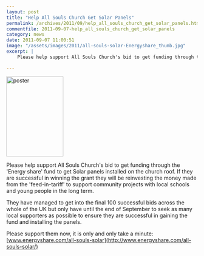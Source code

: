```yaml
---
layout: post
title: "Help All Souls Church Get Solar Panels"
permalink: /archives/2011/09/help_all_souls_church_get_solar_panels.html
commentfile: 2011-09-07-help_all_souls_church_get_solar_panels
category: news
date: 2011-09-07 11:00:51
image: "/assets/images/2011/all-souls-solar-Energyshare_thumb.jpg"
excerpt: |
    Please help support All Souls Church's bid to get funding through the 'Energy share' fund to get Solar panels installed on the church roof.  If they are successful in winning the grant they will be reinvesting the money made from the 'feed-in-tariff' to support community projects with local schools and young people in the long term.

---
```


<a href="/assets/images/2011/all-souls-solar-Energyshare.jpg" title="See larger version of - poster"><img src="/assets/images/2011/all-souls-solar-Energyshare_thumb.jpg" width="150" height="211" alt="poster" class="photo right" /></a>

Please help support All Souls Church's bid to get funding through the 'Energy share' fund to get Solar panels installed on the church roof. If they are successful in winning the grant they will be reinvesting the money made from the 'feed-in-tariff' to support community projects with local schools and young people in the long term.

They have managed to get into the final 100 successful bids across the whole of the UK but only have until the end of September to seek as many local supporters as possible to ensure they are successful in gaining the fund and installing the panels.

Please support them now, it is only and only take a minute: [www.energyshare.com/all-souls-solar](http://www.energyshare.com/all-souls-solar/)
